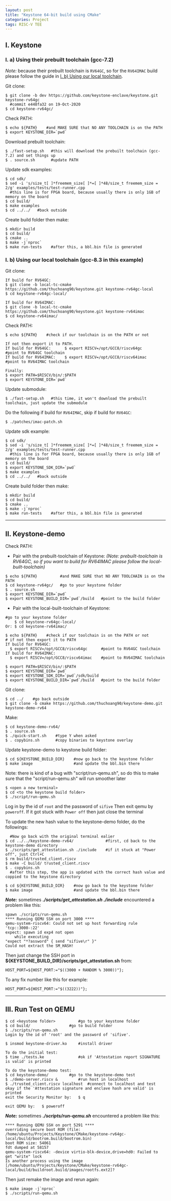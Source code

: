 ```yaml
---
layout: post
title: "Keystone 64-bit build using CMake"
categories: Project
tags: RISC-V TEE
---
```


## I. Keystone

### I. a) Using their prebuilt toolchain (gcc-7.2)

*Note:* because their prebuilt toolchain is ```RV64GC```, so for the ```RV64IMAC``` build please follow the guide in [I. b) Using our local toolchain](#i-b-using-our-local-toolchain-gcc-83-in-this-example).

Git clone:
```shell
$ git clone -b dev https://github.com/keystone-enclave/keystone.git keystone-rv64gc
  #commit e448fa32 on 19-Oct-2020
$ cd keystone-rv64gc/
```

Check PATH:
```shell
$ echo ${PATH}    #and MAKE SURE that NO ANY TOOLCHAIN is on the PATH
$ export KEYSTONE_DIR=`pwd`
```

Download prebuilt toolchain:
```shell
$ ./fast-setup.sh   #this will download the prebuilt toolchain (gcc-7.2) and set things up
$ . source.sh       #update PATH
```

Update sdk examples:
```shell
$ cd sdk/
$ sed -i 's/size_t[ ]*freemem_size[ ]*=[ ]*48/size_t freemem_size = 2/g' examples/tests/test-runner.cpp
  #this line is for FPGA board, because usually there is only 1GB of memory on the board
$ cd build/
$ make examples
$ cd ../../   #back outside
```

Create build folder then make:
```shell
$ mkdir build
$ cd build/
$ cmake ..
$ make -j`nproc`
$ make run-tests    #after this, a bbl.bin file is generated
```

### I. b) Using our local toolchain (gcc-8.3 in this example)

Git clone:
```shell
If build for RV64GC:
$ git clone -b local-tc-cmake https://github.com/thuchoang90/keystone.git keystone-rv64gc-local
$ cd keystone-rv64gc-local/

If build for RV64IMAC:
$ git clone -b local-tc-cmake https://github.com/thuchoang90/keystone.git keystone-rv64imac
$ cd keystone-rv64imac/
```

Check PATH:
```shell
$ echo ${PATH}    #check if our toolchain is on the PATH or not

If not then export it to PATH.
If build for RV64GC:      $ export RISCV=/opt/GCC8/riscv64gc      #point to RV64GC toolchain
If build for RV64IMAC:    $ export RISCV=/opt/GCC8/riscv64imac    #point to RV64IMAC toolchain

Finally:
$ export PATH=$RISCV/bin/:$PATH
$ export KEYSTONE_DIR=`pwd`
```

Update submodule:
```shell
$ ./fast-setup.sh   #this time, it won't download the prebuilt toolchain, just update the submodule
```

Do the following if build for ```RV64IMAC```, skip if build for ```RV64GC```:
```shell
$ ./patches/imac-patch.sh
```

Update sdk example:
```shell
$ cd sdk/
$ sed -i 's/size_t[ ]*freemem_size[ ]*=[ ]*48/size_t freemem_size = 2/g' examples/tests/test-runner.cpp
  #this line is for FPGA board, because usually there is only 1GB of memory on the board
$ cd build/
$ export KEYSTONE_SDK_DIR=`pwd`
$ make examples
$ cd ../../   #back outside
```

Create build folder then make:
```shell
$ mkdir build
$ cd build/
$ cmake ..
$ make -j`nproc`
$ make run-tests    #after this, a bbl.bin file is generated
```

* * *

## II. Keystone-demo

Check PATH:
- Pair with the prebuilt-toolchain of Keystone: *(Note: prebuilt-toolchain is RV64GC, so if you want to build for RV64IMAC please follow the local-built-toolchain)*

```shell
$ echo ${PATH}          #and MAKE SURE that NO ANY TOOLCHAIN is on the PATH
$ cd keystone-rv64gc/   #go to your keystone folder
$ . source.sh
$ export KEYSTONE_DIR=`pwd`
$ export KEYSTONE_BUILD_DIR=`pwd`/build   #point to the build folder
```

- Pair with the local-built-toolchain of Keystone:

```shell
#go to your keystone folder
    $ cd keystone-rv64gc-local/
Or: $ cd keystone-rv64imac/

$ echo ${PATH}    #check if our toolchain is on the PATH or not
# if not then export it to PATH
If build for RV64GC:
  $ export RISCV=/opt/GCC8/riscv64gc      #point to RV64GC toolchain
If build for RV64IMAC:
  $ export RISCV=/opt/GCC8/riscv64imac    #point to RV64IMAC toolchain

$ export PATH=$RISCV/bin/:$PATH
$ export KEYSTONE_DIR=`pwd`
$ export KEYSTONE_SDK_DIR=`pwd`/sdk/build
$ export KEYSTONE_BUILD_DIR=`pwd`/build   #point to the build folder
```

Git clone:
```shell
$ cd ../    #go back outside
$ git clone -b cmake https://github.com/thuchoang90/keystone-demo.git keystone-demo-rv64
```

Make:
```shell
$ cd keystone-demo-rv64/
$ . source.sh
$ ./quick-start.sh    #type Y when asked
$ . copybins.sh       #copy binaries to keystone overlay
```

Update keystone-demo to keystone build folder:
```shell
$ cd ${KEYSTONE_BUILD_DIR}    #now go back to the keystone folder
$ make image                  #and update the bbl.bin there
```

Note: there is kind of a bug with "script/run-qemu.sh", so do this to make sure that the "script/run-qemu.sh" will run smoother later
```shell
$ <open a new terminal>
$ cd <to the keystone build folder>
$ ./script/run-qemu.sh
```

Log in by the id of ```root``` and the password of ```sifive```
Then exit qemu by ```poweroff```.
If it got stuck with ```Power off``` then just close the terminal

To update the new hash value to the keystone-demo folder, do the followings:
```shell
  #Now go back with the original terminal ealier
$ cd ../../keystone-demo-rv64/              #first, cd back to the keystone-demo directory
$ ./scripts/get_attestation.sh ./include    #if it stuck at "Power off", just Ctrl+C
$ rm build/trusted_client.riscv
$ make -C build/ trusted_client.riscv
$ . copybins.sh
  #after this step, the app is updated with the correct hash value and coppied to the keystone directory

$ cd ${KEYSTONE_BUILD_DIR}    #now go back to the keystone folder
$ make image                  #and update the bbl.bin there
```

***Note:*** sometimes ***./scripts/get_attestation.sh ./include*** encountered a problem like this:
```shell
spawn ./scripts/run-qemu.sh
**** Running QEMU SSH on port 3000 ****
qemu-system-riscv64: Could not set up host forwarding rule 'tcp::3000-:22'
expect: spawn id exp4 not open
    while executing
"expect "*?assword" { send "sifive\r" }"
Could not extract the SM_HASH!
```

Then just change the SSH port in **${KEYSTONE_BUILD_DIR}/scripts/get_attestation.sh** from:
```shell
HOST_PORT=${HOST_PORT:="$((3000 + RANDOM % 3000))"};
```
To any fix number like this for example:
```shell
HOST_PORT=${HOST_PORT:="$((3222))"};
```

* * *

## III. Run Test on QEMU

```shell
$ cd <keystone folder>			#go to your keystone folder
$ cd build/					#go to build folder
$ ./scripts/run-qemu.sh
Login by the id of 'root' and the password of 'sifive'.

$ insmod keystone-driver.ko		#install driver

To do the initial test:
$ time ./tests.ke				#ok if 'Attestation report SIGNATURE is valid' is printed

To do the keystone-demo test:
$ cd keystone-demo/			#go to the keystone-demo test
$ ./demo-server.riscv &			#run host in localhost
$ ./trusted_client.riscv localhost	#connect to localhost and test
okay if the 'Attestation signature and enclave hash are valid' is printed
exit the Security Monitor by:	$ q

exit QEMU by:	$ poweroff
```

***Note:*** sometimes ***./scripts/run-qemu.sh*** encountered a problem like this:
```shell
**** Running QEMU SSH on port 5291 ****
overriding secure boot ROM (file: /home/ubuntu/Projects/Keystone/CMake/keystone-rv64gc-local/build/bootrom.build/bootrom.bin)
boot ROM size: 54061
fdt dumped at 58157
qemu-system-riscv64: -device virtio-blk-device,drive=hd0: Failed to get "write" lock
Is another process using the image [/home/ubuntu/Projects/Keystone/CMake/keystone-rv64gc-local/build/buildroot.build/images/rootfs.ext2]?
```

Then just remake the image and rerun again:
```shell
$ make image -j`nproc`
$ ./scripts/run-qemu.sh
```
